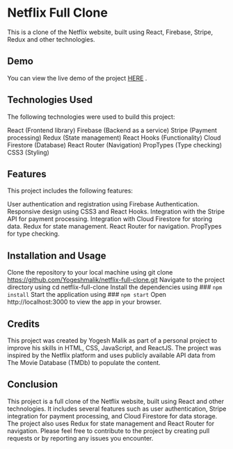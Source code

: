 # Netflix Full Clone

This is a clone of the Netflix website, built using React, Firebase, Stripe, Redux and other technologies.

## Demo

You can view the live demo of the project [HERE](https://netflix-full-clone-ysm.firebaseapp.com/) .

## Technologies Used

The following technologies were used to build this project:

React (Frontend library)
Firebase (Backend as a service)
Stripe (Payment processing)
Redux (State management)
React Hooks (Functionality)
Cloud Firestore (Database)
React Router (Navigation)
PropTypes (Type checking)
CSS3 (Styling)

## Features

This project includes the following features:

User authentication and registration using Firebase Authentication.
Responsive design using CSS3 and React Hooks.
Integration with the Stripe API for payment processing.
Integration with Cloud Firestore for storing data.
Redux for state management.
React Router for navigation.
PropTypes for type checking.

## Installation and Usage

Clone the repository to your local machine using git clone https://github.com/Yogeshmalik/netflix-full-clone.git
Navigate to the project directory using cd netflix-full-clone
Install the dependencies using ### `npm install`
Start the application using ### `npm start`
Open http://localhost:3000 to view the app in your browser.

## Credits

This project was created by Yogesh Malik as part of a personal project to improve his skills in HTML, CSS, JavaScript, and ReactJS. The project was inspired by the Netflix platform and uses publicly available API data from The Movie Database (TMDb) to populate the content.

## Conclusion

This project is a full clone of the Netflix website, built using React and other technologies. It includes several features such as user authentication, Stripe integration for payment processing, and Cloud Firestore for data storage. The project also uses Redux for state management and React Router for navigation. Please feel free to contribute to the project by creating pull requests or by reporting any issues you encounter.
